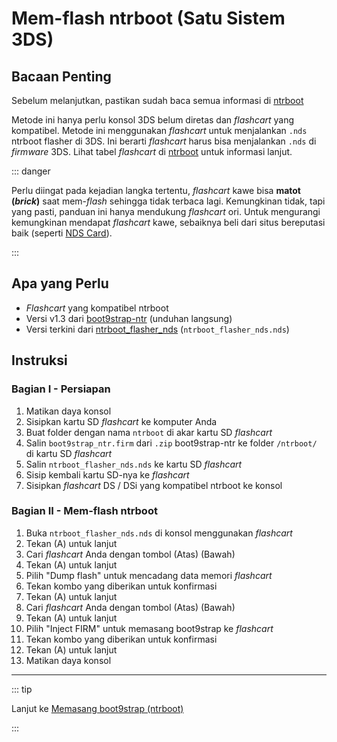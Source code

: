 # Mem-flash ntrboot (Satu Sistem 3DS)

## Bacaan Penting

Sebelum melanjutkan, pastikan sudah baca semua informasi di [ntrboot](ntrboot)

Metode ini hanya perlu konsol 3DS belum diretas dan _flashcart_ yang kompatibel. Metode ini menggunakan _flashcart_ untuk menjalankan `.nds` ntrboot flasher di 3DS. Ini berarti _flashcart_ harus bisa menjalankan `.nds` di _firmware_ 3DS. Lihat tabel _flashcart_ di [ntrboot](ntrboot) untuk informasi lanjut.

::: danger

Perlu diingat pada kejadian langka tertentu, _flashcart_ kawe bisa **matot (_brick_)** saat mem-_flash_ sehingga tidak terbaca lagi. Kemungkinan tidak, tapi yang pasti, panduan ini hanya mendukung _flashcart_ ori. Untuk mengurangi kemungkinan mendapat _flashcart_ kawe, sebaiknya beli dari situs bereputasi baik (seperti [NDS Card](https://www.nds-card.com/)).

:::

## Apa yang Perlu

- _Flashcart_ yang kompatibel ntrboot
- Versi v1.3 dari [boot9strap-ntr](https://github.com/SciresM/boot9strap/releases/download/1.3/boot9strap-1.3-ntr.zip) (unduhan langsung)
- Versi terkini dari [ntrboot_flasher_nds](https://github.com/jason0597/ntrboot_flasher_nds/releases/latest) (`ntrboot_flasher_nds.nds`)

## Instruksi

### Bagian I - Persiapan

1. Matikan daya konsol
2. Sisipkan kartu SD _flashcart_ ke komputer Anda
3. Buat folder dengan nama `ntrboot` di akar kartu SD _flashcart_
4. Salin `boot9strap_ntr.firm` dari `.zip` boot9strap-ntr ke folder `/ntrboot/` di kartu SD _flashcart_
5. Salin `ntrboot_flasher_nds.nds` ke kartu SD _flashcart_
6. Sisip kembali kartu SD-nya ke _flashcart_
7. Sisipkan _flashcart_ DS / DSi yang kompatibel ntrboot ke konsol

### Bagian II - Mem-flash ntrboot

1. Buka `ntrboot_flasher_nds.nds` di konsol menggunakan _flashcart_
2. Tekan (A) untuk lanjut
3. Cari _flashcart_ Anda dengan tombol (Atas) (Bawah)
4. Tekan (A) untuk lanjut
5. Pilih "Dump flash" untuk mencadang data memori _flashcart_
6. Tekan kombo yang diberikan untuk konfirmasi
7. Tekan (A) untuk lanjut
8. Cari _flashcart_ Anda dengan tombol (Atas) (Bawah)
9. Tekan (A) untuk lanjut
10. Pilih "Inject FIRM" untuk memasang boot9strap ke _flashcart_
11. Tekan kombo yang diberikan untuk konfirmasi
12. Tekan (A) untuk lanjut
13. Matikan daya konsol

___

::: tip

Lanjut ke [Memasang boot9strap (ntrboot)](installing-boot9strap-\(ntrboot\))

:::
